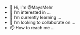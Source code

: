- 👋 Hi, I’m @MaysMehr
- 👀 I’m interested in ...
- 🌱 I’m currently learning ...
- 💞️ I’m looking to collaborate on ...
- 📫 How to reach me ...

<!---
MaysMehr/MaysMehr is a ✨ special ✨ repository because its `README.md` (this file) appears on your GitHub profile.
You can click the Preview link to take a look at your changes.
--->
